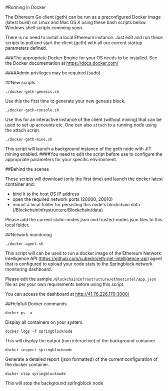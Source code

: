#Running in Docker

The Ethereum Go client (geth) can be run as a preconfigured Docker image (latest build) on Linux and Mac OS X using these bash scripts below. Windows shell scripts comming soon.

There is no need to install a local Ethereum instance. Just edit and run these scripts to pull and start the client (geth) with all our current startup parameters defined.

###The appropriate Docker Engine for your OS needs to be installed.
See the Docker documentation at https://docs.docker.com/

####Admin privileges may be required (sudo)


##New scripts

``./docker-geth-genesis.sh`` 

Use this the first time to generate your new genesis block.

``./docker-geth-console.sh``

Use this for an interactive instance of the client (without mining) that can be used to set up accounts etc.
One can also ``attach`` to a running node using the attach script.

``./docker-geth-mine.sh``

This script will launch a background instance of the geth node with JIT mining enabled.
####You need to edit the script before use to configure the appropriate parameters for your specific environment.

##Behind the scenes

These scripts will download (only the first time) and launch the docker latest container and:
  * bind it to the host OS IP address
  * open the required network ports (20000, 20010)
  * mount a local folder for persisting this node's blockchain data (/BlockchainInfrastructure/Blockchain/data)
  
Please add the current static-nodes.json and trusted-nodes.json files to this local folder.

##Network monitoring

``./docker-agent.sh``

This script will can be used to run a docker image of the Ethereum Network Intelligence API (https://github.com/cubedro/eth-net-intelligence-api) agent that is configured to upload your node stats to the Springblock network monitoring dashboard. 

Please edit the sample ``/BlockchainInfrastructure/ethnetintel/app.json`` file as per your own requirements before using this script.

You can access the dashboard at http://41.76.226.170:3000/


##Helpfull Docker commands

``docker ps -a``

Display all containers on your system.

``docker logs -f springblocknode``

This will display the output (non interactive) of the background container.

``docker inspect springblocknode``

Generate a detailed report (json formatted) of the current configuration of the docker container. 

``docker stop springblocknode``

This will stop the background springblock node


